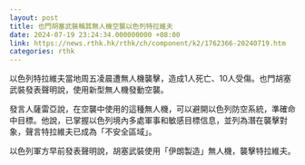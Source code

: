 ```yaml
---
layout: post
title: 也門胡塞武裝稱其無人機空襲以色列特拉維夫
date: 2024-07-19 23:24:34.000000000 +08:00
link: https://news.rthk.hk/rthk/ch/component/k2/1762366-20240719.htm
categories: rthk
---
```


以色列特拉維夫當地周五凌晨遭無人機襲擊，造成1人死亡、10人受傷。也門胡塞武裝發表聲明說，使用新型無人機發動空襲。

發言人薩雷亞說，在空襲中使用的這種無人機，可以避開以色列防空系統，準確命中目標。他說，已掌握以色列境內多處軍事和敏感目標信息，並列為潛在襲擊對象，聲言特拉維夫已成為「不安全區域」。

以色列軍方早前發表聲明說，胡塞武裝使用「伊朗製造」無人機，襲擊特拉維夫。
